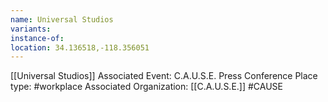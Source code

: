 ```yaml
---
name: Universal Studios
variants: 
instance-of: 
location: 34.136518,-118.356051
---
```

[[Universal Studios]]
Associated Event: C.A.U.S.E. Press Conference
Place type: #workplace
Associated Organization: 
[[C.A.U.S.E.]]
#CAUSE